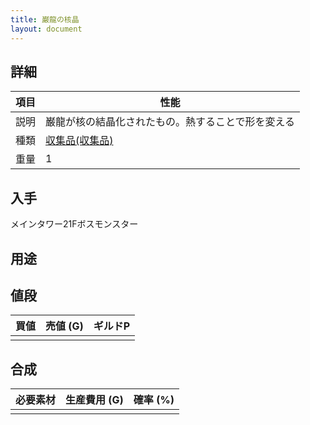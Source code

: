 ```yaml
---
title: 巌龍の核晶
layout: document
---
```

## 詳細

|項目|性能|
|---|---|
|説明|巌龍が核の結晶化されたもの。熱することで形を変える|
|種類|[収集品(収集品)](収集品(収集品))|
|重量|1|

## 入手

メインタワー21Fボスモンスター

## 用途

## 値段

|買値|売値 (G)|ギルドP|
|---|---|---|
||||

## 合成

|必要素材|生産費用 (G)|確率 (%)|
|---|---|---|
||||
